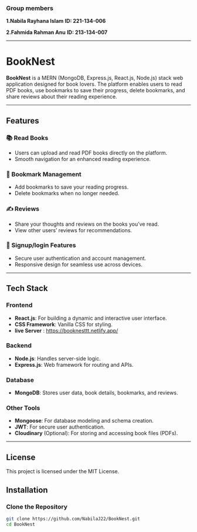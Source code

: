 ### Group members 

**1.Nabila Rayhana Islam**
**ID: 221-134-006**

**2.Fahmida Rahman Anu**
**ID: 213-134-007**


---



# BookNest

**BookNest** is a MERN (MongoDB, Express.js, React.js, Node.js) stack web application designed for book lovers. The platform enables users to read PDF books, use bookmarks to save their progress, delete bookmarks, and share reviews about their reading experience.

---

## Features

### 📚 Read Books
- Users can upload and read PDF books directly on the platform.
- Smooth navigation for an enhanced reading experience.

### 🔖 Bookmark Management
- Add bookmarks to save your reading progress.
- Delete bookmarks when no longer needed.

### ✍️ Reviews
- Share your thoughts and reviews on the books you’ve read.
- View other users’ reviews for recommendations.

### 🚀 Signup/login Features
- Secure user authentication and account management.
- Responsive design for seamless use across devices.

---

## Tech Stack

### **Frontend**
- **React.js**: For building a dynamic and interactive user interface.
- **CSS Framework**: Vanilla CSS for styling.
- **live Server** : https://booknesttt.netlify.app/

### **Backend**
- **Node.js**: Handles server-side logic.
- **Express.js**: Web framework for routing and APIs.

### **Database**
- **MongoDB**: Stores user data, book details, bookmarks, and reviews.

### **Other Tools**
- **Mongoose**: For database modeling and schema creation.
- **JWT**: For secure user authentication.
- **Cloudinary** (Optional): For storing and accessing book files (PDFs).

---
## **License**
This project is licensed under the MIT License.

## Installation

### Clone the Repository
```bash
git clone https://github.com/NabilaJ22/BookNest.git
cd BookNest



